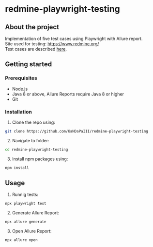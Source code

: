 # redmine-playwright-testing
## About the project
Implementation of five test cases using Playwright with Allure report.  
Site used for testing: https://www.redmine.org/  
Test cases are described [here](https://docs.google.com/document/d/18RTLNG7tj2D3f8oqsuuNJIpYKbtlKQTwCMy24GINeQA/edit?usp=sharing).

## Getting started
### Prerequisites
- Node.js  
- Java 8 or above, Allure Reports require Java 8 or higher  
- Git  

### Installation  

1. Clone the repo using:  
```sh
git clone https://github.com/KaHDaPaIII/redmine-playwright-testing
```
2. Navigate to folder:
```sh
cd redmine-playwright-testing
```
3. Install npm packages using:
```sh
npm install
```

## Usage  
1. Runnig tests:  
```sh
npx playwright test
```
2. Generate Allure Report:  
```sh
npx allure generate
```
3. Open Allure Report:  
```sh
npx allure open
```